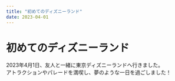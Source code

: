 ```yaml
---
title: "初めてのディズニーランド"
date: 2023-04-01
---
```


# 初めてのディズニーランド

2023年4月1日、友人と一緒に東京ディズニーランドへ行きました。\
アトラクションやパレードを満喫し、夢のような一日を過ごしました！ 